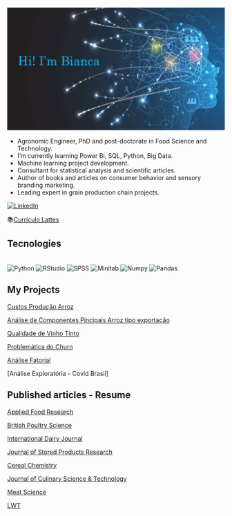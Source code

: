 ![Banner](https://github.com/biancapioavila/biancapioavila/blob/main/logo2.JPG)


- Agronomic Engineer, PhD and post-doctorate in Food Science and Technology.
- I’m currently learning Power Bi, SQL, Python, Big Data.
- Machine learning project development.
- Consultant for statistical analysis and scientific articles.
- Author of books and articles on consumer behavior and sensory branding marketing.
- Leading expert in grain production chain projects.

[![LinkedIn](https://img.shields.io/badge/LinkedIn-0077B5?style=for-the-badge&logo=linkedin&logoColor=white)](https://www.linkedin.com/in/bianca-%C3%A1vila/)

📚[Currículo Lattes](http://lattes.cnpq.br/6534635955153101)

## Tecnologies

<div style="display: inline_block"><br>
    <img align= "center" alt="Python" height="30" width="40" src="https://cdn.jsdelivr.net/gh/devicons/devicon/icons/python/python-original.svg">
    <img align= "center" alt="RStudio" height="30" width="40" src="https://cdn.jsdelivr.net/gh/devicons/devicon/icons/rstudio/rstudio-original.svg">
    <img align= "center" alt="SPSS" height="30" width="40" src="https://cdn.jsdelivr.net/gh/devicons/devicon/icons/spss/spss-original.svg">
    <img align= "center" alt="Minitab" height="30" width="40" src="https://cdn.jsdelivr.net/gh/devicons/devicon/icons/minitab/minitab-original.svg">
    <img align= "center" alt="Numpy" height="30" width="40" src="https://cdn.jsdelivr.net/gh/devicons/devicon/icons/numpy/numpy-original.svg">
    <img align= "center" alt="Pandas" height="30" width="40" src="https://cdn.jsdelivr.net/gh/devicons/devicon/icons/pandas/pandas-original-wordmark.svg">


## My Projects
[Custos Produção Arroz](https://github.com/biancapioavila/Custos_Arroz_CONAB)

[Análise de Componentes Pincipais Arroz tipo exportação](https://github.com/biancapioavila/ACP_Arroz_Exportacao)

[Qualidade de Vinho Tinto](https://github.com/biancapioavila/red_wine_quality)

[Problemática do Churn](https://github.com/biancapioavila/Churn-customer-behavior)

[Análise Fatorial](https://github.com/biancapioavila/Analise_Fatorial_Cereais)

[Análise Exploratória - Covid Brasil]

## Published articles - Resume

[Applied Food Research](https://www.sciencedirect.com/science/article/pii/S2772502222001020)

[British Poultry Science](https://www.tandfonline.com/doi/abs/10.1080/00071668.2020.1857335)

[International Dairy Journal](https://www.sciencedirect.com/science/article/abs/pii/S095869462030073X)

[Journal of Stored Products Research](https://www.sciencedirect.com/science/article/abs/pii/S0022474X20300527)

[Cereal Chemistry](https://onlinelibrary.wiley.com/doi/abs/10.1002/cche.10310)

[Journal of Culinary Science & Technology](https://www.tandfonline.com/doi/abs/10.1080/15428052.2020.1843581?journalCode=wcsc20)

[Meat Science](https://www.sciencedirect.com/science/article/abs/pii/S0309174018309616)

[LWT](https://www.sciencedirect.com/science/article/abs/pii/S002364382031046X)
    
    

    
   
